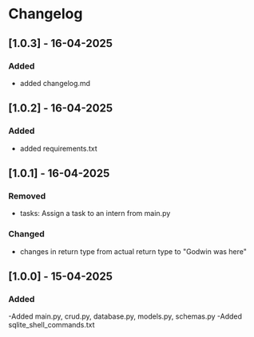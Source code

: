 # Changelog

## [1.0.3] - 16-04-2025

### Added

- added changelog.md

## [1.0.2] - 16-04-2025

### Added

- added requirements.txt

## [1.0.1] - 16-04-2025

### Removed

- tasks: Assign a task to an intern from main.py

### Changed

- changes in return type from actual return type to "Godwin was here"

## [1.0.0] - 15-04-2025

### Added
-Added main.py, crud.py, database.py, models.py, schemas.py
-Added sqlite_shell_commands.txt



